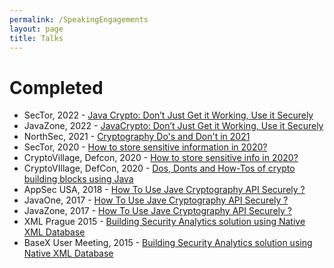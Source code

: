 ```yaml
---
permalink: /SpeakingEngagements
layout: page
title: Talks
---
```



# Completed
* SecTor, 2022 - [Java Crypto: Don’t Just Get it Working, Use it Securely](https://sector.ca/sessions/java-crypto-dont-just-get-it-working-use-it-securely/)
* JavaZone, 2022 - [JavaCrypto: Don’t Just Get it Working, Use it Securely](https://2022.javazone.no/#/program/591413dc-07bc-446e-8658-d01e82325dff)
* NorthSec, 2021 - [Cryptography Do's and Don't in 2021](https://youtu.be/_P6qI4ahBVk?t=948)
* SecTor, 2020 - [How to store sensitive information in 2020?](https://sector.ca/sessions/how-to-store-sensitive-information-in-2020/)
* CryptoVillage, Defcon, 2020 - [How to store sensitive info in 2020?](https://www.youtube.com/watch?v=4Tn71-1GN20)
* CryptoVIllage, DefCon, 2020 - [Dos, Donts and How-Tos of crypto building blocks using Java](https://youtu.be/fvpWEzOOaRA?t=19082)
* AppSec USA, 2018 - [How To Use Jave Cryptography API Securely ?](https://www.youtube.com/watch?v=PxWnOu9uE1o)
* JavaOne, 2017 - [How To Use Jave Cryptography API Securely ?](https://www.youtube.com/watch?v=3HIdaSgxMlo)
* JavaZone, 2017 - [How To Use Jave Cryptography API Securely ?](https://2017.javazone.no/program/c305c46014624f02b86a8864b54555b3)
* XML Prague 2015 - [Building Security Analytics solution using Native XML Database](https://www.youtube.com/watch?v=-q8IpfSt-oc)
* BaseX User Meeting, 2015 - [Building Security Analytics solution using Native XML Database](https://www.youtube.com/watch?v=scGKT3UTXxw)
